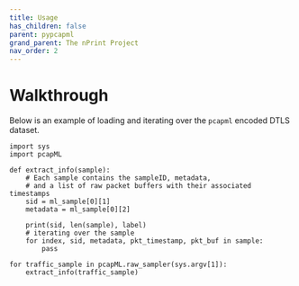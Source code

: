 ```yaml
---
title: Usage
has_children: false
parent: pypcapml
grand_parent: The nPrint Project
nav_order: 2
---
```



# Walkthrough

Below is an example of loading and iterating over the `pcapml` encoded DTLS dataset.

```
import sys
import pcapML

def extract_info(sample):
    # Each sample contains the sampleID, metadata,
    # and a list of raw packet buffers with their associated timestamps
    sid = ml_sample[0][1]
    metadata = ml_sample[0][2]

    print(sid, len(sample), label)
    # iterating over the sample
    for index, sid, metadata, pkt_timestamp, pkt_buf in sample:
        pass

for traffic_sample in pcapML.raw_sampler(sys.argv[1]):
    extract_info(traffic_sample)
```
